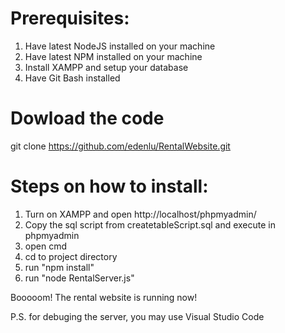 # Prerequisites:
1. Have latest NodeJS installed on your machine
2. Have latest NPM installed on your machine
3. Install XAMPP and setup your database
4. Have Git Bash installed

# Dowload the code
git clone https://github.com/edenlu/RentalWebsite.git

# Steps on how to install:
1. Turn on XAMPP and open http://localhost/phpmyadmin/
2. Copy the sql script from createtableScript.sql and execute in phpmyadmin
3. open cmd
4. cd to project directory
5. run "npm install"
6. run "node RentalServer.js"

Booooom! The rental website is running now!

P.S. for debuging the server, you may use Visual Studio Code